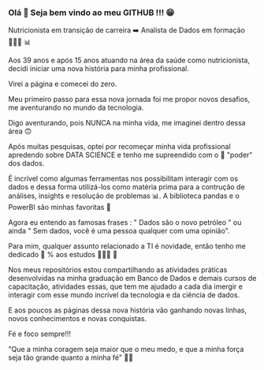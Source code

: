 ### Olá 👋 Seja bem vindo ao meu GITHUB !!! 😁

Nutricionista em transição de carreira ➡️ Analista de Dados em formação 👩🏻‍🎓 📊

Aos 39 anos e após 15 anos atuando na área da saúde como nutricionista, decidi iniciar uma nova história para minha profissional.

Virei a página e comecei do zero.

Meu primeiro passo para essa nova jornada foi me propor novos desafios, me aventurando no mundo da tecnologia.

Digo aventurando, pois NUNCA na minha vida, me imaginei dentro dessa área 🙃

Após muitas pesquisas, optei por recomeçar minha vida profissional apredendo sobre DATA SCIENCE e tenho me supreendido com o 💪 "poder" dos dados.

É incrível como algumas ferramentas nos possibilitam interagir com os dados e dessa forma utilizá-los como matéria prima para a contrução de análises, insights e resolução de problemas 📊. A biblioteca pandas  e o PowerBI são minhas favoritas 🥰

Agora eu entendo as famosas frases : " Dados são o novo petróleo "  ou ainda " Sem dados, você é uma pessoa qualquer com uma opinião".
 
Para mim, qualquer assunto relacionado a TI é novidade, então tenho me dedicado 💯 % aos estudos 👩🏻‍💻 📖

Nos meus repositórios estou compartilhando as atividades práticas desenvolvidas na minha graduação em Banco de Dados e demais cursos de capacitação, atividades essas, que tem me ajudado a cada dia imergir e interagir com esse mundo incrível da tecnologia e da ciência de dados.

E aos poucos as páginas dessa nova história vão ganhando novas linhas, novos conhecimentos e novas conquistas.

Fé e foco sempre!!!

"Que a minha coragem seja maior que o meu medo, e que a minha força seja tão grande quanto a minha fé" 🙌🏻
